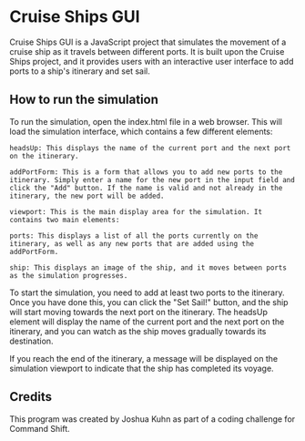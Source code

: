 <h1>Cruise Ships GUI</h1>

Cruise Ships GUI is a JavaScript project that simulates the movement of a cruise ship as it travels between different ports. It is built upon the Cruise Ships project, and it provides users with an interactive user interface to add ports to a ship's itinerary and set sail.

<h2>How to run the simulation</h2>

To run the simulation, open the index.html file in a web browser. This will load the simulation interface, which contains a few different elements:

    headsUp: This displays the name of the current port and the next port on the itinerary.

    addPortForm: This is a form that allows you to add new ports to the itinerary. Simply enter a name for the new port in the input field and click the "Add" button. If the name is valid and not already in the itinerary, the new port will be added.

    viewport: This is the main display area for the simulation. It contains two main elements:

    ports: This displays a list of all the ports currently on the itinerary, as well as any new ports that are added using the addPortForm.

    ship: This displays an image of the ship, and it moves between ports as the simulation progresses.

To start the simulation, you need to add at least two ports to the itinerary. Once you have done this, you can click the "Set Sail!" button, and the ship will start moving towards the next port on the itinerary. The headsUp element will display the name of the current port and the next port on the itinerary, and you can watch as the ship moves gradually towards its destination.

If you reach the end of the itinerary, a message will be displayed on the simulation viewport to indicate that the ship has completed its voyage.

<h2>Credits</h2>

This program was created by Joshua Kuhn as part of a coding challenge for Command Shift. 